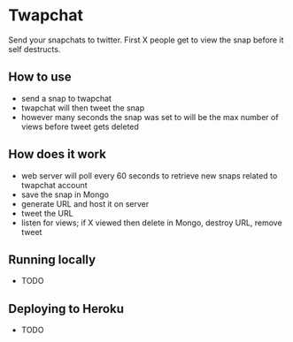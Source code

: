 Twapchat
========

Send your snapchats to twitter. First X people get to view the snap before it self destructs.

## How to use

- send a snap to twapchat
- twapchat will then tweet the snap
- however many seconds the snap was set to will be the max number of views before tweet gets deleted

## How does it work

- web server will poll every 60 seconds to retrieve new snaps related to twapchat account
- save the snap in Mongo
- generate URL and host it on server
- tweet the URL
- listen for views; if X viewed then delete in Mongo, destroy URL, remove tweet

## Running locally

- TODO

## Deploying to Heroku

- TODO
